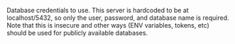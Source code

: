 Database credentials to use. This server is hardcoded to be at localhost/5432, so only the user, password, 
and database name is required. Note that this is insecure and other ways (ENV variables, tokens, etc) should 
be used for publicly available databases.